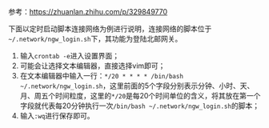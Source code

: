 参考：https://zhuanlan.zhihu.com/p/329849770

下面以定时启动脚本连接网络为例进行说明，连接网络的脚本位于`~/.network/ngw_login.sh`下，其功能为登陆北邮网关。
1. 输入`crontab -e`进入设置界面；
2. 可能会让选择文本编辑器，直接选择vim即可；
3. 在文本编辑器中输入一行：`*/20 * * * * /bin/bash ~/.network/ngw_login.sh`，这里前面的5个字段分别表示分钟、小时、天、月、周五个时间粒度，这里的`*/20`是每20个时间单位的含义，将其放在第一个字段就代表每20分钟执行一次`/bin/bash ~/.network/ngw_login.sh`的脚本；
4. 输入`:wq`进行保存即可。

